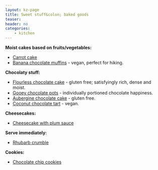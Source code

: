 ```yaml
---
layout: kz-page
title: Sweet stuff&colon; baked goods
teaser: 
header: no
categories:
    - kitchen
---
```


**Moist cakes based on fruits/vegetables:**
* [Carrot cake](/kitchen/carrot-cake/)
* [Banana chocolate muffins](/kitchen/banana-chocolate-muffins/) - vegan, perfect for hiking.

**Chocolaty stuff:**
* [Flourless chocolate cake](/kitchen/chocolate-cake/) - gluten free; satisfyingly rich, dense and moist.
* [Gooey chocolate pots](/kitchen/gooey-chocolate-pots/) - individually portioned chocolate happiness.
* [Aubergine chocolate cake](/kitchen/aubergine-chocolate-cake/) - gluten free.
* [Coconut chocolate tart](/kitchen/coconut-chocolate-tart/) - vegan.

**Cheesecakes:**
* [Cheesecake with plum sauce](/kitchen/cheesecake/)

**Serve immediately:**
* [Rhubarb crumble](/kitchen/rhubarb-crumble/)

**Cookies:**
* [Chocolate chip cookies](/kitchen/chocolate-chip-cookies/)
